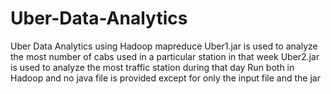 # Uber-Data-Analytics
Uber Data Analytics using Hadoop mapreduce
Uber1.jar is used to analyze the most number of cabs used in a particular station in that week
Uber2.jar is used to analyze the most traffic station during that day
Run both in Hadoop and no java file is provided except for only the input file and the jar
